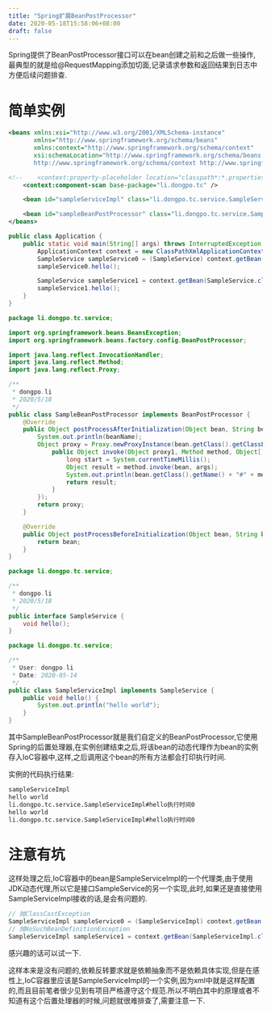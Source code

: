 ```yaml
---
title: "Spring扩展BeanPostProcessor"
date: 2020-05-18T15:58:06+08:00
draft: false
---
```


Spring提供了BeanPostProcessor接口可以在bean创建之前和之后做一些操作,最典型的就是给@RequestMapping添加切面,记录请求参数和返回结果到日志中方便后续问题排查.
<!--more-->

# 简单实例

``` xml
<beans xmlns:xsi="http://www.w3.org/2001/XMLSchema-instance"
       xmlns="http://www.springframework.org/schema/beans"
       xmlns:context="http://www.springframework.org/schema/context"
       xsi:schemaLocation="http://www.springframework.org/schema/beans http://www.springframework.org/schema/beans/spring-beans.xsd
       http://www.springframework.org/schema/context http://www.springframework.org/schema/context/spring-context.xsd">

<!--    <context:property-placeholder location="classpath*:*.properties"/>-->
    <context:component-scan base-package="li.dongpo.tc" />

    <bean id="sampleServiceImpl" class="li.dongpo.tc.service.SampleServiceImpl" />

    <bean id="sampleBeanPostProcessor" class="li.dongpo.tc.service.SampleBeanPostProcessor" />
</beans>
```

``` java
public class Application {
    public static void main(String[] args) throws InterruptedException {
        ApplicationContext context = new ClassPathXmlApplicationContext("spring.xml");
        SampleService sampleService0 = (SampleService) context.getBean("sampleServiceImpl");
        sampleService0.hello();

        SampleService sampleService1 = context.getBean(SampleService.class);
        sampleService1.hello();
    }
}
```

``` java
package li.dongpo.tc.service;

import org.springframework.beans.BeansException;
import org.springframework.beans.factory.config.BeanPostProcessor;

import java.lang.reflect.InvocationHandler;
import java.lang.reflect.Method;
import java.lang.reflect.Proxy;

/**
 * dongpo.li
 * 2020/5/18
 */
public class SampleBeanPostProcessor implements BeanPostProcessor {
    @Override
    public Object postProcessAfterInitialization(Object bean, String beanName) throws BeansException {
        System.out.println(beanName);
        Object proxy = Proxy.newProxyInstance(bean.getClass().getClassLoader(), bean.getClass().getInterfaces(), new InvocationHandler() {
            public Object invoke(Object proxy1, Method method, Object[] args) throws Throwable {
                long start = System.currentTimeMillis();
                Object result = method.invoke(bean, args);
                System.out.println(bean.getClass().getName() + "#" + method.getName() + "执行时间" + (System.currentTimeMillis() - start));
                return result;
            }
        });
        return proxy;
    }

    @Override
    public Object postProcessBeforeInitialization(Object bean, String beanName) throws BeansException {
        return bean;
    }
}
```

``` java
package li.dongpo.tc.service;

/**
 * dongpo.li
 * 2020/5/18
 */
public interface SampleService {
    void hello();
}
```

``` java
package li.dongpo.tc.service;

/**
 * User: dongpo.li
 * Date: 2020-05-14
 */
public class SampleServiceImpl implements SampleService {
    public void hello() {
        System.out.println("hello world");
    }
}
```

其中SampleBeanPostProcessor就是我们自定义的BeanPostProcessor,它使用Spring的后置处理器,在实例创建结束之后,将该bean的动态代理作为bean的实例存入IoC容器中,这样,之后调用这个bean的所有方法都会打印执行时间.

实例的代码执行结果:
``` txt
sampleServiceImpl
hello world
li.dongpo.tc.service.SampleServiceImpl#hello执行时间0
hello world
li.dongpo.tc.service.SampleServiceImpl#hello执行时间0
```

# 注意有坑
这样处理之后,IoC容器中的bean是SampleServiceImpl的一个代理类,由于使用JDK动态代理,所以它是接口SampleService的另一个实现,此时,如果还是直接使用SampleServiceImpl接收的话,是会有问题的.

``` java
// 抛ClassCastException
SampleServiceImpl sampleService0 = (SampleServiceImpl) context.getBean("sampleServiceImpl");
// 抛NoSuchBeanDefinitionException
SampleServiceImpl sampleService1 = context.getBean(SampleServiceImpl.class);
```
感兴趣的话可以试一下.

这样本来是没有问题的,依赖反转要求就是依赖抽象而不是依赖具体实现,但是在感性上,IoC容器里应该是SampleServiceImpl的一个实例,因为xml中就是这样配置的,而且目前笔者很少见到有项目严格遵守这个规范.所以不明白其中的原理或者不知道有这个后置处理器的时候,问题就很难排查了,需要注意一下.